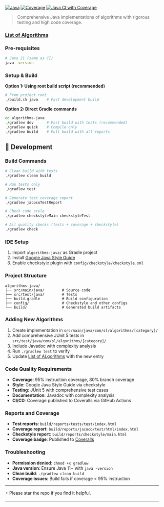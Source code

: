 [![Java](https://img.shields.io/badge/Java-21-darkgreen.svg)](https://openjdk.org/)
[![Coverage](https://img.shields.io/badge/Coverage-95%25-darkgreen.svg)](https://coveralls.io/github/sachinlala/SimplifyLearning?branch=master)
[![Java CI with Coverage](https://github.com/sachinlala/SimplifyLearning/actions/workflows/ci-java.yml/badge.svg?branch=master)](https://github.com/sachinlala/SimplifyLearning/actions/workflows/ci-java.yml)

> Comprehensive Java implementations of algorithms with rigorous testing and high code coverage.

### [List of Algorithms](./ALGORITHMS.md)

### Pre-requisites
```bash
# Java 21 (same as CI)
java -version
```

### Setup & Build

**Option 1: Using root build script (recommended)**
```bash
# From project root
./build.sh java    # Fast development build
```

**Option 2: Direct Gradle commands**
```bash
cd algorithms-java
./gradlew dev      # Fast build with tests (recommended)
./gradlew quick    # Compile only
./gradlew build    # Full build with all reports
```

## 🔧 Development

### Build Commands
```bash
# Clean build with tests
./gradlew clean build

# Run tests only
./gradlew test

# Generate test coverage report
./gradlew jacocoTestReport

# Check code style
./gradlew checkstyleMain checkstyleTest

# All quality checks (tests + coverage + checkstyle)
./gradlew check
```

### IDE Setup
1. Import `algorithms-java/` as Gradle project
2. Install [Google Java Style Guide](https://github.com/google/styleguide) 
3. Enable checkstyle plugin with `config/checkstyle/checkstyle.xml`

### Project Structure
```
algorithms-java/
├── src/main/java/        # Source code
├── src/test/java/        # Tests
├── build.gradle          # Build configuration
├── config/               # Checkstyle and other configs
└── build/                # Generated build artifacts
```

### Adding New Algorithms
1. Create implementation in `src/main/java/com/sl/algorithms/[category]/`
2. Add comprehensive JUnit 5 tests in `src/test/java/com/sl/algorithms/[category]/`
3. Include Javadoc with complexity analysis
4. Run `./gradlew test` to verify
5. Update [List of ALgorithms](./ALGORITHMS.md) with the new entry

### Code Quality Requirements
- **Coverage**: 95% instruction coverage, 80% branch coverage
- **Style**: Google Java Style Guide via checkstyle
- **Testing**: JUnit 5 with comprehensive test cases
- **Documentation**: Javadoc with complexity analysis
- **CI/CD**: Coverage published to Coveralls via GitHub Actions

### Reports and Coverage
- **Test reports**: `build/reports/tests/test/index.html`
- **Coverage report**: `build/reports/jacoco/test/html/index.html`
- **Checkstyle report**: `build/reports/checkstyle/main.html`
- **Coverage badge**: Published to [Coveralls](https://coveralls.io/github/sachinlala/SimplifyLearning)

### Troubleshooting
- **Permission denied**: `chmod +x gradlew`
- **Java version**: Ensure Java 11+ with `java -version`
- **Clean build**: `./gradlew clean build`
- **Coverage issues**: Build fails if coverage < 95% instruction

---

⭐ Please star the repo if you find it helpful.

---